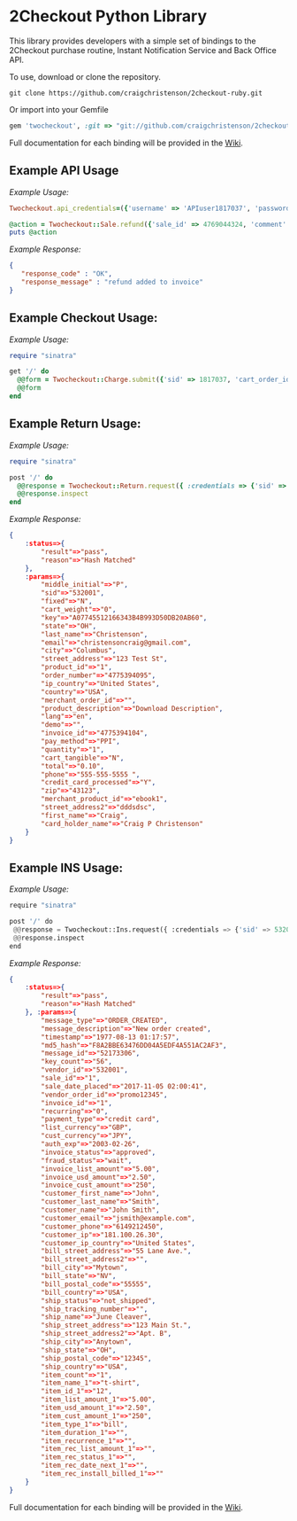2Checkout Python Library
=====================

This library provides developers with a simple set of bindings to the 2Checkout purchase routine, Instant Notification Service and Back Office API.

To use, download or clone the repository.

```shell
git clone https://github.com/craigchristenson/2checkout-ruby.git
```

Or import into your Gemfile

```ruby
gem 'twocheckout', :git => "git://github.com/craigchristenson/2checkout-ruby.git"
```

Full documentation for each binding will be provided in the [Wiki](https://github.com/craigchristenson/2checkout-ruby/wiki).


Example API Usage
-----------------

*Example Usage:*

```ruby
Twocheckout.api_credentials=({'username' => 'APIuser1817037', 'password' => 'APIpass1817037'})

@action = Twocheckout::Sale.refund({'sale_id' => 4769044324, 'comment' => "test refund", 'category' => 1})
puts @action
```

*Example Response:*

```json
{
   "response_code" : "OK",
   "response_message" : "refund added to invoice"
}
```

Example Checkout Usage:
-----------------------

*Example Usage:*

```ruby
require "sinatra"

get '/' do
  @@form = Twocheckout::Charge.submit({'sid' => 1817037, 'cart_order_id' => 'Example Sale', 'total' => 1.00})
  @@form
end
```

Example Return Usage:
---------------------

*Example Usage:*

```ruby
require "sinatra"

post '/' do
  @@response = Twocheckout::Return.request({ :credentials => {'sid' => '532001', 'secret' => 'tango'}, :params => params})
  @@response.inspect
end
```

*Example Response:*

```json
{
    :status=>{
        "result"=>"pass",
        "reason"=>"Hash Matched"
    }, 
    :params=>{
        "middle_initial"=>"P", 
        "sid"=>"532001", 
        "fixed"=>"N", 
        "cart_weight"=>"0", 
        "key"=>"A07745512166343B4B993D50DB20AB60", 
        "state"=>"OH", 
        "last_name"=>"Christenson", 
        "email"=>"christensoncraig@gmail.com", 
        "city"=>"Columbus", 
        "street_address"=>"123 Test St", 
        "product_id"=>"1", 
        "order_number"=>"4775394095", 
        "ip_country"=>"United States", 
        "country"=>"USA", 
        "merchant_order_id"=>"", 
        "product_description"=>"Download Description", 
        "lang"=>"en", 
        "demo"=>"", 
        "invoice_id"=>"4775394104", 
        "pay_method"=>"PPI", 
        "quantity"=>"1", 
        "cart_tangible"=>"N", 
        "total"=>"0.10", 
        "phone"=>"555-555-5555 ", 
        "credit_card_processed"=>"Y", 
        "zip"=>"43123", 
        "merchant_product_id"=>"ebook1", 
        "street_address2"=>"dddsdsc", 
        "first_name"=>"Craig", 
        "card_holder_name"=>"Craig P Christenson"
    }
}
```

Example INS Usage:
------------------

*Example Usage:*

```python
require "sinatra"

post '/' do
 @@response = Twocheckout::Ins.request({ :credentials => {'sid' => 532001, 'secret' => 'tango'}, :params => params})
 @@response.inspect
end
```

*Example Response:*

```json
{
    :status=>{
        "result"=>"pass", 
        "reason"=>"Hash Matched"
    }, :params=>{
        "message_type"=>"ORDER_CREATED", 
        "message_description"=>"New order created", 
        "timestamp"=>"1977-08-13 01:17:57", 
        "md5_hash"=>"F8A2BBE63476DD04A5EDF4A551AC2AF3", 
        "message_id"=>"52173306", 
        "key_count"=>"56", 
        "vendor_id"=>"532001", 
        "sale_id"=>"1", 
        "sale_date_placed"=>"2017-11-05 02:00:41", 
        "vendor_order_id"=>"promo12345", 
        "invoice_id"=>"1", 
        "recurring"=>"0", 
        "payment_type"=>"credit card", 
        "list_currency"=>"GBP", 
        "cust_currency"=>"JPY", 
        "auth_exp"=>"2003-02-26", 
        "invoice_status"=>"approved", 
        "fraud_status"=>"wait", 
        "invoice_list_amount"=>"5.00", 
        "invoice_usd_amount"=>"2.50", 
        "invoice_cust_amount"=>"250", 
        "customer_first_name"=>"John", 
        "customer_last_name"=>"Smith", 
        "customer_name"=>"John Smith", 
        "customer_email"=>"jsmith@example.com", 
        "customer_phone"=>"6149212450", 
        "customer_ip"=>"181.100.26.30", 
        "customer_ip_country"=>"United States", 
        "bill_street_address"=>"55 Lane Ave.", 
        "bill_street_address2"=>"", 
        "bill_city"=>"Mytown", 
        "bill_state"=>"NV", 
        "bill_postal_code"=>"55555", 
        "bill_country"=>"USA", 
        "ship_status"=>"not_shipped", 
        "ship_tracking_number"=>"", 
        "ship_name"=>"June Cleaver", 
        "ship_street_address"=>"123 Main St.", 
        "ship_street_address2"=>"Apt. B", 
        "ship_city"=>"Anytown", 
        "ship_state"=>"OH", 
        "ship_postal_code"=>"12345", 
        "ship_country"=>"USA", 
        "item_count"=>"1", 
        "item_name_1"=>"t-shirt", 
        "item_id_1"=>"12", 
        "item_list_amount_1"=>"5.00", 
        "item_usd_amount_1"=>"2.50", 
        "item_cust_amount_1"=>"250", 
        "item_type_1"=>"bill", 
        "item_duration_1"=>"", 
        "item_recurrence_1"=>"", 
        "item_rec_list_amount_1"=>"", 
        "item_rec_status_1"=>"", 
        "item_rec_date_next_1"=>"", 
        "item_rec_install_billed_1"=>""
    }
}
```

Full documentation for each binding will be provided in the [Wiki](https://github.com/craigchristenson/2checkout-ruby/wiki).